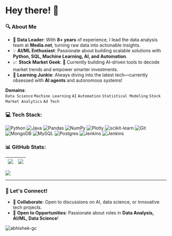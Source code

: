 # Hey there! 👋  

### 🔍 About Me  
- 🚀 **Data Leader**: With **8+ years** of experience, I lead the data analysis team at **Media.net**, turning raw data into actionable insights.  
- 💡 **AI/ML Enthusiast**: Passionate about building scalable solutions with **Python, SQL, Machine Learning, AI, and Automation**.  
- 📈 **Stock Market Geek**: 🔭 Currently building AI-driven tools to decode market trends and empower smarter investments.  
- 🌱 **Learning Junkie**: Always diving into the latest tech—currently obsessed with **AI agents** and autonomous systems!

**Domains**:  
`Data Science` `Machine Learning` `AI` `Automation` `Statistical Modeling` `Stock Market Analytics` `Ad Tech`

### 💻 Tech Stack:
![Python](https://img.shields.io/badge/python-3670A0?style=for-the-badge&logo=python&logoColor=ffdd54) 
![Java](https://img.shields.io/badge/java-%23ED8B00.svg?style=for-the-badge&logo=openjdk&logoColor=white) 
![Pandas](https://img.shields.io/badge/pandas-%23150458.svg?style=for-the-badge&logo=pandas&logoColor=white) 
![NumPy](https://img.shields.io/badge/numpy-%23013243.svg?style=for-the-badge&logo=numpy&logoColor=white) 
![Plotly](https://img.shields.io/badge/Plotly-%233F4F75.svg?style=for-the-badge&logo=plotly&logoColor=white) 
![scikit-learn](https://img.shields.io/badge/scikit--learn-%23F7931E.svg?style=for-the-badge&logo=scikit-learn&logoColor=white) 
![Git](https://img.shields.io/badge/git-%23F05033.svg?style=for-the-badge&logo=git&logoColor=white) 
![MongoDB](https://img.shields.io/badge/MongoDB-%234ea94b.svg?style=for-the-badge&logo=mongodb&logoColor=white) 
![MySQL](https://img.shields.io/badge/mysql-4479A1.svg?style=for-the-badge&logo=mysql&logoColor=white) 
![Postgres](https://img.shields.io/badge/postgres-%23316192.svg?style=for-the-badge&logo=postgresql&logoColor=white) 
![Jenkins](https://img.shields.io/badge/jenkins-%232C5263.svg?style=for-the-badge&logo=jenkins&logoColor=white)
![Jenkins](https://img.shields.io/badge/ai-%23ED8B00.svg?style=for-the-badge&logo=ai&logoColor=white)


### 📊 GitHub Stats:

| ![](https://github-contribution-stats.vercel.app/api/?username=Abhishek-gc) | ![](https://github-readme-streak-stats.herokuapp.com/?user=Abhishek-gc&theme=default&hide_border=true) |
|---|---|

![](https://github-readme-stats.vercel.app/api/top-langs/?username=Abhishek-gc&theme=default&hide_border=true&include_all_commits=true&count_private=false&layout=compact)


---

### 🤝 Let's Connect!  
- 💬 **Collaborate**: Open to discussions on AI, data science, or innovative tech projects.  
- 🚀 **Open to Opportunities**: Passionate about roles in **Data Analysis, AI/ML, Data Science**!  

 
<p align="left"> <img src="https://komarev.com/ghpvc/?username=abhishek-gc&label=Profile%20views&color=0e75b6&style=flat" alt="abhishek-gc" /> </p>
